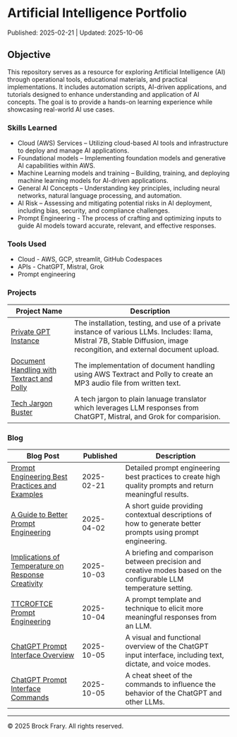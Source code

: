 # Artificial Intelligence Portfolio
Published: 2025-02-21 | Updated: 2025-10-06

## Objective

This repository serves as a resource for exploring Artificial Intelligence (AI) through operational tools, educational materials, and practical implementations. It includes automation scripts, AI-driven applications, and tutorials designed to enhance understanding and application of AI concepts. The goal is to provide a hands-on learning experience while showcasing real-world AI use cases. 

### Skills Learned

- Cloud (AWS) Services – Utilizing cloud-based AI tools and infrastructure to deploy and manage AI applications.
- Foundational models – Implementing foundation models and generative AI capabilities within AWS.
- Machine Learning models and training – Building, training, and deploying machine learning models for AI-driven applications.
- General AI Concepts – Understanding key principles, including neural networks, natural language processing, and automation.
- AI Risk – Assessing and mitigating potential risks in AI deployment, including bias, security, and compliance challenges.
- Prompt Engineering - The process of crafting and optimizing inputs to guide AI models toward accurate, relevant, and effective responses.

### Tools Used

- Cloud - AWS, GCP, streamlit, GitHub Codespaces
- APIs - ChatGPT, Mistral, Grok
- Prompt engineering

### Projects
| Project Name                                  | Description                |
|-----------------------------------------------|----------------------------|
| <a href="https://github.com/VoxSecuritatis/Project-AI-PrivateInstanceGPT">Private GPT Instance			| The installation, testing, and use of a private instance of various LLMs.  Includes:  llama, Mistral 7B, Stable Diffusion, image recongition, and external document upload. |
| <a href="https://github.com/VoxSecuritatis/Project-AI-DocumentHandlingTextractPolly">Document Handling with Textract and Polly  | The implementation of document handling using AWS Textract and Polly to create an MP3 audio file from written text. |
| <a href="https://github.com/VoxSecuritatis/Project-AI-tech-jargon-buster">Tech Jargon Buster | A tech jargon to plain lanuage translator which leverages LLM responses from ChatGPT, Mistral, and Grok for comparision. |

### Blog
| **Blog Post**  | **Published**                  | **Description** |
|----------------|--------------------------------|-----------------|
| [Prompt Engineering Best Practices and Examples](https://github.com/VoxSecuritatis/Blog-AI-PromptEngineeringBestPractices) | 2025-02-21 | Detailed prompt engineering best practices to create high quality prompts and return meaningful results. |
| [A Guide to Better Prompt Engineering](https://github.com/VoxSecuritatis/Blog-AI-BetterPromptEngineering) | 2025-04-02 | A short guide providing contextual descriptions of how to generate better prompts using prompt engineering. |
| [Implications of Temperature on Response Creativity](https://github.com/VoxSecuritatis/Blog-AI-PromptEngineering-Temperature/tree/main) | 2025-10-03 | A briefing and comparison between precision and creative modes based on the configurable LLM temperature setting. |
| [TTCROFTCE Prompt Engineering](https://github.com/VoxSecuritatis/Blog-AI-PromptEngineering-TCROFTCE) | 2025-10-04 | A prompt template and technique to elicit more meaningful responses from an LLM. |
| [ChatGPT Prompt Interface Overview](https://github.com/VoxSecuritatis/Blog-AI-PromptEngineering-ChatGPT_Interface) | 2025-10-05 | A visual and functional overview of the ChatGPT input interface, including text, dictate, and voice modes. |
| [ChatGPT Prompt Interface Commands](https://github.com/VoxSecuritatis/Blog-AI-PromptEngineering-PromptCommandsCheatSheet) | 2025-10-05 | A cheat sheet of the commands to influence the behavior of the ChatGPT and other LLMs. |
---

© 2025 Brock Frary. All rights reserved.
